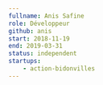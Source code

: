 ```yaml
---
fullname: Anis Safine
role: Développeur
github: anis
start: 2018-11-19
end: 2019-03-31
status: independent
startups:
    - action-bidonvilles
---
```

